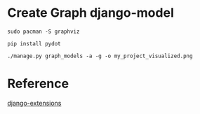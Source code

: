 # Create Graph django-model
`sudo pacman -S graphviz`

`pip install pydot`

`./manage.py graph_models -a -g -o my_project_visualized.png`

# Reference

[django-extensions](https://django-extensions.readthedocs.io/en/latest/graph_models.html#selecting-a-library)
